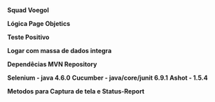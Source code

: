 **Squad Voegol**

**Lógica Page Objetics**

**Teste Positivo**

**Logar com massa de dados integra**

**Dependêcias MVN Repository**

**Selenium - java 4.6.0**
**Cucumber - java/core/junit 6.9.1**
**Ashot - 1.5.4**

**Metodos para Captura de tela e Status-Report**

